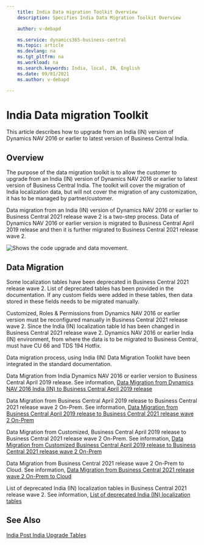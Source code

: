 ```yaml
---
    title: India Data migration Toolkit Overview
    description: Specifies India Data Migration Toolkit Overview

    author: v-debapd

    ms.service: dynamics365-business-central
    ms.topic: article
    ms.devlang: na
    ms.tgt_pltfrm: na
    ms.workload: na
    ms.search.keywords: India, local, IN, English
    ms.date: 09/01/2021
    ms.author: v-debapd

---
```

# India Data migration Toolkit 

This article describes how to upgrade from an India (IN) version of Dynamics NAV 2016 or earlier to latest version of Business Central India.

## Overview

The purpose of the data migration toolkit is to allow the customer to upgrade from an India (IN) version of Dynamics NAV 2016 or earlier to latest version of Business Central India. The toolkit will cover the migration of India localization data, but will not cover the migration of any customization, it has to be managed by partner/customer.

Data migration from an India (IN) version of Dynamics NAV 2016 or earlier to Business Central 2021 release wave 2 is a two-step process. Data of Dynamics NAV 2016 or earlier version is migrated to Business Central April 2019 release and then it is further migrated to Business Central 2021 release wave 2.

![Shows the code upgrade and data movement.](../developer/media/nav-2016-to-BC-19.png) 


## Data Migration

Some localization tables have been deprecated in Business Central 2021 release wave 2. List of deprecated tables has been provided in the documentation. If any custom fields were added in these tables, then data stored in these fields needs to be migrated manually.

Customized, Roles & Permissions from Dynamics NAV 2016 or earlier version must be reconfigured manually in Business Central 2021 release wave 2. Since the India (IN) localization table Id has been changed in Business Central 2021 release wave 2. Dynamics NAV 2016 or earlier India (IN) environment, from where the data is to be migrated to Business Central, must have CU 66 and TDS 194 Hotfix.

Data migration process, using India (IN) Data Migration Toolkit have been integrated in the standard documentation.

Data Migration from India Dynamics NAV 2016 or earlier version to Business Central April 2019 release. See information, [Data Migration from Dynamics NAV 2016 India (IN) to Business Central April 2019 release](../upgrade/Converting-a-Database.md)

Data Migration from Business Central April 2019 release to Business Central 2021 release wave 2 On-Prem. See information,  [Data Migration from Business Central April 2019 release to Business Central 2021 release wave 2 On-Prem](../upgrade/upgrade-unmodified-application-v14-v18.md)

Data Migration from Customized, Business Central April 2019 release to Business Central 2021 release wave 2 On-Prem. See information,  [Data Migration from Customized Business Central April 2019 release to Business Central 2021 release wave 2 On-Prem](../upgrade/upgrade-to-microsoft-base-app-v18.md)

Data Migration from Business Central 2021 release wave 2 On-Prem to Cloud. See information, [Data Migration from Business Central 2021 release wave 2 On-Prem to Cloud](../administration/migration-tool.md)

List of deprecated India (IN) localization tables in Business Central 2021 release wave 2. See information, [List of deprecated India (IN) localization tables](../upgrade/india-data-migration-list-of-deprecated-tables.md)


## See Also 
[India Post India Upgrade Tables](../upgrade/post-india-upgrade-tables.md)
 
